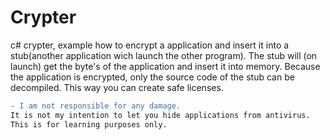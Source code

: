 # Crypter
c# crypter, example how to encrypt a application and insert it into a stub(another application wich launch the other program).
The stub will (on launch) get the byte's of the application and insert it into memory.
Because the application is encrypted, only the source code of the stub can be decompiled.
This way you can create safe licenses.

```diff
- I am not responsible for any damage.
It is not my intention to let you hide applications from antivirus.
This is for learning purposes only.
```

